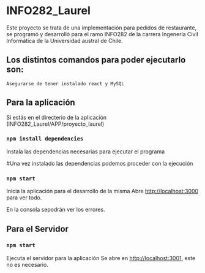# INFO282_Laurel

Este proyecto se trata de una implementación para pedidos de restaurante, se programó y desarrolló para el ramo INFO282 de la carrera Ingenería Civil Informática de la Universidad austral de Chile.

## Los distintos comandos para poder ejecutarlo son:
`Asegurarse de tener instalado react y MySQL`

## Para la aplicación
Si estás en el directerio de la aplicación (INFO282_Laurel/APP/proyecto_laurel)

### `npm install dependencies`

Instala las dependencias necesarias para ejecutar el programa

#Una vez instalado las dependencias podemos proceder con la ejecución

### `npm start`

Inicia la aplicación para el desarrollo de la misma
Abre [http://localhost:3000](http://localhost:3000) para ver todo.

En la consola sepodrán ver los errores.

## Para el Servidor

### `npm start`

Ejecuta el servidor para la aplicación
Se abre en  [http://localhost:3001](http://localhost:3001), este no es necesario.
